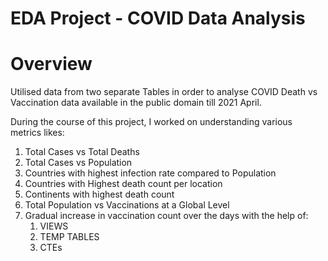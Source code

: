 # EDA Project - COVID Data Analysis

# Overview
Utilised data from two separate Tables in order to analyse COVID Death vs Vaccination data available in the public domain till 2021 April. 

During the course of this project, I worked on understanding various metrics likes:
1. Total Cases vs Total Deaths
2. Total Cases vs Population
3. Countries with highest infection rate compared to Population
4. Countries with Highest death count per location
5. Continents with highest death count
6. Total Population vs Vaccinations at a Global Level
7. Gradual increase in vaccination count over the days with the help of:
   1. VIEWS
   2. TEMP TABLES
   3. CTEs

